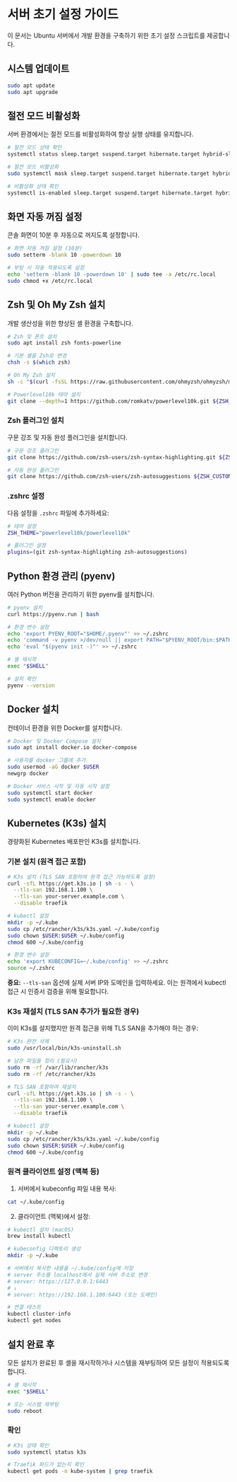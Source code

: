 # 서버 초기 설정 가이드

이 문서는 Ubuntu 서버에서 개발 환경을 구축하기 위한 초기 설정 스크립트를 제공합니다.

## 시스템 업데이트

```bash
sudo apt update
sudo apt upgrade
```

## 절전 모드 비활성화

서버 환경에서는 절전 모드를 비활성화하여 항상 실행 상태를 유지합니다.

```bash
# 절전 모드 상태 확인
systemctl status sleep.target suspend.target hibernate.target hybrid-sleep.target

# 절전 모드 비활성화
sudo systemctl mask sleep.target suspend.target hibernate.target hybrid-sleep.target

# 비활성화 상태 확인
systemctl is-enabled sleep.target suspend.target hibernate.target hybrid-sleep.target
```

## 화면 자동 꺼짐 설정

콘솔 화면이 10분 후 자동으로 꺼지도록 설정합니다.

```bash
# 화면 자동 꺼짐 설정 (10분)
sudo setterm -blank 10 -powerdown 10

# 부팅 시 자동 적용되도록 설정
echo 'setterm -blank 10 -powerdown 10' | sudo tee -a /etc/rc.local
sudo chmod +x /etc/rc.local
```

## Zsh 및 Oh My Zsh 설치

개발 생산성을 위한 향상된 셸 환경을 구축합니다.

```bash
# Zsh 및 폰트 설치
sudo apt install zsh fonts-powerline

# 기본 셸을 Zsh로 변경
chsh -s $(which zsh)

# Oh My Zsh 설치
sh -c "$(curl -fsSL https://raw.githubusercontent.com/ohmyzsh/ohmyzsh/master/tools/install.sh)"

# Powerlevel10k 테마 설치
git clone --depth=1 https://github.com/romkatv/powerlevel10k.git ${ZSH_CUSTOM:-$HOME/.oh-my-zsh/custom}/themes/powerlevel10k
```

### Zsh 플러그인 설치

구문 강조 및 자동 완성 플러그인을 설치합니다.

```bash
# 구문 강조 플러그인
git clone https://github.com/zsh-users/zsh-syntax-highlighting.git ${ZSH_CUSTOM:-~/.oh-my-zsh/custom}/plugins/zsh-syntax-highlighting

# 자동 완성 플러그인
git clone https://github.com/zsh-users/zsh-autosuggestions ${ZSH_CUSTOM:-~/.oh-my-zsh/custom}/plugins/zsh-autosuggestions
```

### .zshrc 설정

다음 설정을 `.zshrc` 파일에 추가하세요:

```bash
# 테마 설정
ZSH_THEME="powerlevel10k/powerlevel10k"

# 플러그인 설정
plugins=(git zsh-syntax-highlighting zsh-autosuggestions)
```

## Python 환경 관리 (pyenv)

여러 Python 버전을 관리하기 위한 pyenv를 설치합니다.

```bash
# pyenv 설치
curl https://pyenv.run | bash

# 환경 변수 설정
echo 'export PYENV_ROOT="$HOME/.pyenv"' >> ~/.zshrc
echo 'command -v pyenv >/dev/null || export PATH="$PYENV_ROOT/bin:$PATH"' >> ~/.zshrc
echo 'eval "$(pyenv init -)"' >> ~/.zshrc

# 셸 재시작
exec "$SHELL"

# 설치 확인
pyenv --version
```

## Docker 설치

컨테이너 환경을 위한 Docker를 설치합니다.

```bash
# Docker 및 Docker Compose 설치
sudo apt install docker.io docker-compose

# 사용자를 docker 그룹에 추가
sudo usermod -aG docker $USER
newgrp docker

# Docker 서비스 시작 및 자동 시작 설정
sudo systemctl start docker
sudo systemctl enable docker
```

## Kubernetes (K3s) 설치

경량화된 Kubernetes 배포판인 K3s를 설치합니다.

### 기본 설치 (원격 접근 포함)

```bash
# K3s 설치 (TLS SAN 포함하여 원격 접근 가능하도록 설정)
curl -sfL https://get.k3s.io | sh -s - \
  --tls-san 192.168.1.100 \
  --tls-san your-server.example.com \
  --disable traefik

# kubectl 설정
mkdir -p ~/.kube
sudo cp /etc/rancher/k3s/k3s.yaml ~/.kube/config
sudo chown $USER:$USER ~/.kube/config
chmod 600 ~/.kube/config

# 환경 변수 설정
echo 'export KUBECONFIG=~/.kube/config' >> ~/.zshrc
source ~/.zshrc
```

**중요:** `--tls-san` 옵션에 실제 서버 IP와 도메인을 입력하세요. 이는 원격에서 kubectl 접근 시 인증서 검증을 위해 필요합니다.

### K3s 재설치 (TLS SAN 추가가 필요한 경우)

이미 K3s를 설치했지만 원격 접근을 위해 TLS SAN을 추가해야 하는 경우:

```bash
# K3s 완전 삭제
sudo /usr/local/bin/k3s-uninstall.sh

# 남은 파일들 정리 (필요시)
sudo rm -rf /var/lib/rancher/k3s
sudo rm -rf /etc/rancher/k3s

# TLS SAN 포함하여 재설치
curl -sfL https://get.k3s.io | sh -s - \
  --tls-san 192.168.1.100 \
  --tls-san your-server.example.com \
  --disable traefik

# kubectl 설정
mkdir -p ~/.kube
sudo cp /etc/rancher/k3s/k3s.yaml ~/.kube/config
sudo chown $USER:$USER ~/.kube/config
chmod 600 ~/.kube/config
```

### 원격 클라이언트 설정 (맥북 등)

1. 서버에서 kubeconfig 파일 내용 복사:
```bash
cat ~/.kube/config
```

2. 클라이언트 (맥북)에서 설정:
```bash
# kubectl 설치 (macOS)
brew install kubectl

# kubeconfig 디렉토리 생성
mkdir -p ~/.kube

# 서버에서 복사한 내용을 ~/.kube/config에 저장
# server 주소를 localhost에서 실제 서버 주소로 변경
# server: https://127.0.0.1:6443
# ↓
# server: https://192.168.1.100:6443 (또는 도메인)

# 연결 테스트
kubectl cluster-info
kubectl get nodes
```

## 설치 완료 후

모든 설치가 완료된 후 셸을 재시작하거나 시스템을 재부팅하여 모든 설정이 적용되도록 합니다.

```bash
# 셸 재시작
exec "$SHELL"

# 또는 시스템 재부팅
sudo reboot
```

### 확인

```bash
# K3s 상태 확인
sudo systemctl status k3s

# Traefik 파드가 없는지 확인
kubectl get pods -n kube-system | grep traefik


```




